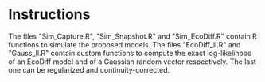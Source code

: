 # Instructions

The files "Sim_Capture.R", "Sim_Snapshot.R" and "Sim_EcoDiff.R" contain R functions to simulate the proposed models.
The files "EcoDiff_ll.R" and "Gauss_ll.R" contain custom functions to compute the exact log-likelihood of an EcoDiff model and of a Gaussian random vector respectively. The last one can be regularized and continuity-corrected.
